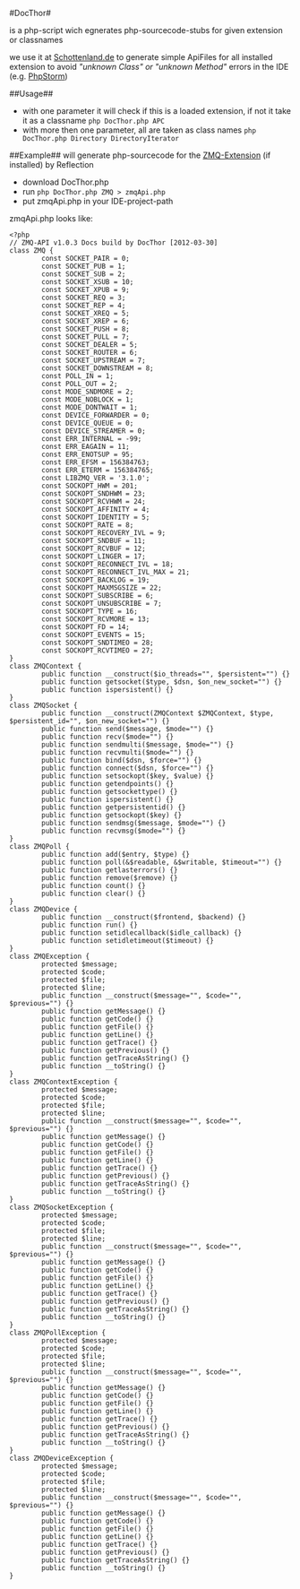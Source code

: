 #DocThor#


is a php-script wich egnerates php-sourcecode-stubs for given extension or classnames

we use it at [Schottenland.de](http://www.schottenland.de) to generate simple ApiFiles for all installed extension
to avoid *"unknown Class" or "unknown Method"* errors in the IDE (e.g. [PhpStorm](http://www.jetbrains.com/phpstorm/))

##Usage##
* with one parameter it will check if this is a loaded extension, if not it take it as a classname `php DocThor.php APC`
* with more then one parameter, all are taken as class names  `php DocThor.php Directory DirectoryIterator`


##Example##
will generate php-sourcecode for the [ZMQ-Extension](http://www.zeromq.org) (if installed) by Reflection

* download DocThor.php
* run `php DocThor.php ZMQ > zmqApi.php`
* put zmqApi.php in your IDE-project-path
 
zmqApi.php looks like:

    <?php
    // ZMQ-API v1.0.3 Docs build by DocThor [2012-03-30]
    class ZMQ {
            const SOCKET_PAIR = 0;
            const SOCKET_PUB = 1;
            const SOCKET_SUB = 2;
            const SOCKET_XSUB = 10;
            const SOCKET_XPUB = 9;
            const SOCKET_REQ = 3;
            const SOCKET_REP = 4;
            const SOCKET_XREQ = 5;
            const SOCKET_XREP = 6;
            const SOCKET_PUSH = 8;
            const SOCKET_PULL = 7;
            const SOCKET_DEALER = 5;
            const SOCKET_ROUTER = 6;
            const SOCKET_UPSTREAM = 7;
            const SOCKET_DOWNSTREAM = 8;
            const POLL_IN = 1;
            const POLL_OUT = 2;
            const MODE_SNDMORE = 2;
            const MODE_NOBLOCK = 1;
            const MODE_DONTWAIT = 1;
            const DEVICE_FORWARDER = 0;
            const DEVICE_QUEUE = 0;
            const DEVICE_STREAMER = 0;
            const ERR_INTERNAL = -99;
            const ERR_EAGAIN = 11;
            const ERR_ENOTSUP = 95;
            const ERR_EFSM = 156384763;
            const ERR_ETERM = 156384765;
            const LIBZMQ_VER = '3.1.0';
            const SOCKOPT_HWM = 201;
            const SOCKOPT_SNDHWM = 23;
            const SOCKOPT_RCVHWM = 24;
            const SOCKOPT_AFFINITY = 4;
            const SOCKOPT_IDENTITY = 5;
            const SOCKOPT_RATE = 8;
            const SOCKOPT_RECOVERY_IVL = 9;
            const SOCKOPT_SNDBUF = 11;
            const SOCKOPT_RCVBUF = 12;
            const SOCKOPT_LINGER = 17;
            const SOCKOPT_RECONNECT_IVL = 18;
            const SOCKOPT_RECONNECT_IVL_MAX = 21;
            const SOCKOPT_BACKLOG = 19;
            const SOCKOPT_MAXMSGSIZE = 22;
            const SOCKOPT_SUBSCRIBE = 6;
            const SOCKOPT_UNSUBSCRIBE = 7;
            const SOCKOPT_TYPE = 16;
            const SOCKOPT_RCVMORE = 13;
            const SOCKOPT_FD = 14;
            const SOCKOPT_EVENTS = 15;
            const SOCKOPT_SNDTIMEO = 28;
            const SOCKOPT_RCVTIMEO = 27;
    }
    class ZMQContext {
            public function __construct($io_threads="", $persistent="") {}
            public function getsocket($type, $dsn, $on_new_socket="") {}
            public function ispersistent() {}
    }
    class ZMQSocket {
            public function __construct(ZMQContext $ZMQContext, $type, $persistent_id="", $on_new_socket="") {}
            public function send($message, $mode="") {}
            public function recv($mode="") {}
            public function sendmulti($message, $mode="") {}
            public function recvmulti($mode="") {}
            public function bind($dsn, $force="") {}
            public function connect($dsn, $force="") {}
            public function setsockopt($key, $value) {}
            public function getendpoints() {}
            public function getsockettype() {}
            public function ispersistent() {}
            public function getpersistentid() {}
            public function getsockopt($key) {}
            public function sendmsg($message, $mode="") {}
            public function recvmsg($mode="") {}
    }
    class ZMQPoll {
            public function add($entry, $type) {}
            public function poll(&$readable, &$writable, $timeout="") {}
            public function getlasterrors() {}
            public function remove($remove) {}
            public function count() {}
            public function clear() {}
    }
    class ZMQDevice {
            public function __construct($frontend, $backend) {}
            public function run() {}
            public function setidlecallback($idle_callback) {}
            public function setidletimeout($timeout) {}
    }
    class ZMQException {
            protected $message;
            protected $code;
            protected $file;
            protected $line;
            public function __construct($message="", $code="", $previous="") {}
            public function getMessage() {}
            public function getCode() {}
            public function getFile() {}
            public function getLine() {}
            public function getTrace() {}
            public function getPrevious() {}
            public function getTraceAsString() {}
            public function __toString() {}
    }
    class ZMQContextException {
            protected $message;
            protected $code;
            protected $file;
            protected $line;
            public function __construct($message="", $code="", $previous="") {}
            public function getMessage() {}
            public function getCode() {}
            public function getFile() {}
            public function getLine() {}
            public function getTrace() {}
            public function getPrevious() {}
            public function getTraceAsString() {}
            public function __toString() {}
    }
    class ZMQSocketException {
            protected $message;
            protected $code;
            protected $file;
            protected $line;
            public function __construct($message="", $code="", $previous="") {}
            public function getMessage() {}
            public function getCode() {}
            public function getFile() {}
            public function getLine() {}
            public function getTrace() {}
            public function getPrevious() {}
            public function getTraceAsString() {}
            public function __toString() {}
    }
    class ZMQPollException {
            protected $message;
            protected $code;
            protected $file;
            protected $line;
            public function __construct($message="", $code="", $previous="") {}
            public function getMessage() {}
            public function getCode() {}
            public function getFile() {}
            public function getLine() {}
            public function getTrace() {}
            public function getPrevious() {}
            public function getTraceAsString() {}
            public function __toString() {}
    }
    class ZMQDeviceException {
            protected $message;
            protected $code;
            protected $file;
            protected $line;
            public function __construct($message="", $code="", $previous="") {}
            public function getMessage() {}
            public function getCode() {}
            public function getFile() {}
            public function getLine() {}
            public function getTrace() {}
            public function getPrevious() {}
            public function getTraceAsString() {}
            public function __toString() {}
    }

